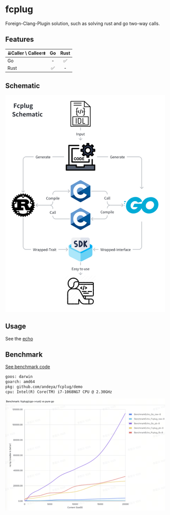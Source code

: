 # fcplug

Foreign-Clang-Plugin solution, such as solving rust and go two-way calls.

## Features

| ⇊Caller \ Callee⇉ |  Go  | Rust |
|-------------------|:----:|:----:|
| Go                |  -   |  ✅   |
| Rust              |  ✅ |  -   |

## Schematic

![Fcplug Schematic](https://github.com/andeya/fcplug/raw/HEAD/doc/fcplug_schematic.png)

## Usage

See the [echo](https://github.com/andeya/fcplug/raw/HEAD/samples/echo)

## Benchmark

[See benchmark code](https://github.com/andeya/fcplug/raw/HEAD/demo/main_test.go)

```text
goos: darwin
goarch: amd64
pkg: github.com/andeya/fcplug/demo
cpu: Intel(R) Core(TM) i7-1068NG7 CPU @ 2.30GHz
```

![Benchmark: fcplug(cgo->rust) vs pure go](https://github.com/andeya/fcplug/raw/HEAD/doc/benchmark.png)
